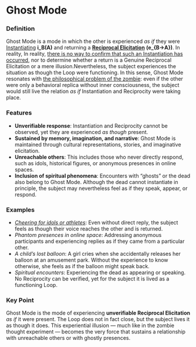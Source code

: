 # Ghost Mode

### **Definition**

Ghost Mode is a mode in which the other is experienced _as if_ they were [Instantiating](../operations/instantiation.md) **i\_B(A)** and returning a [**Reciprocal Elicitation**](../operations/loop-reciprocal-elicitation.md) **(e\_{B→A})**. In reality, In reality, [there is no way to confirm that such an Instantiation has occurred](../elicitation-without-instantiation.md), nor to determine whether a return is a Genuine Reciprocal Elicitation or a mere illusion.Nevertheless, the subject experiences the situation as though the Loop were functioning. In this sense, Ghost Mode resonates with [the philosophical problem of the zombie](../../plugins/p-zombie-plugin.md): even if the other were only a behavioral replica without inner consciousness, the subject would still live the relation _as if_ Instantiation and Reciprocity were taking place.

### **Features**

* **Unverifiable response**: Instantiation and Reciprocity cannot be observed, yet they are experienced _as though_ present.
* **Sustained by memory, imagination, and narrative**: Ghost Mode is maintained through cultural representations, stories, and imaginative elicitation.
* **Unreachable others**: This includes those who never directly respond, such as idols, historical figures, or anonymous presences in online spaces.
* **Inclusion of spiritual phenomena**: Encounters with “ghosts” or the dead also belong to Ghost Mode. Although the dead cannot instantiate in principle, the subject may nevertheless feel as if they speak, appear, or respond.

### **Examples**

* [_Cheering for idols or athletes_](../../plugins/media-plugin.md): Even without direct reply, the subject feels as though their voice reaches the other and is returned.
* _Phantom presences in online space_: Addressing anonymous participants and experiencing replies as if they came from a particular other.
* _A child’s lost balloon_: A girl cries when she accidentally releases her balloon at an amusement park. Without the experience to know otherwise, she feels as if the balloon might speak back.
* _Spiritual encounters_: Experiencing the dead as appearing or speaking. No Reciprocity can be verified, yet for the subject it is lived as a functioning Loop.

### **Key Point**

Ghost Mode is the mode of experiencing **unverifiable Reciprocal Elicitation** _as if_ it were present. The Loop does not in fact close, but the subject lives it as though it does. This experiential illusion — much like in the zombie thought experiment — becomes the very force that sustains a relationship with unreachable others or with ghostly presences.
